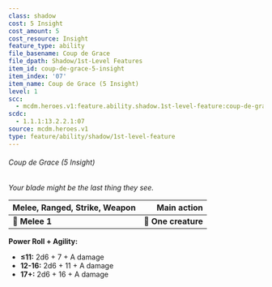 ```yaml
---
class: shadow
cost: 5 Insight
cost_amount: 5
cost_resource: Insight
feature_type: ability
file_basename: Coup de Grace
file_dpath: Shadow/1st-Level Features
item_id: coup-de-grace-5-insight
item_index: '07'
item_name: Coup de Grace (5 Insight)
level: 1
scc:
  - mcdm.heroes.v1:feature.ability.shadow.1st-level-feature:coup-de-grace-5-insight
scdc:
  - 1.1.1:13.2.2.1:07
source: mcdm.heroes.v1
type: feature/ability/shadow/1st-level-feature
---
```


###### Coup de Grace (5 Insight)

*Your blade might be the last thing they see.*

| **Melee, Ranged, Strike, Weapon** |     **Main action** |
| --------------------------------- | ------------------: |
| **📏 Melee 1**                    | **🎯 One creature** |

**Power Roll + Agility:**

- **≤11:** 2d6 + 7 + A damage
- **12-16:** 2d6 + 11 + A damage
- **17+:** 2d6 + 16 + A damage
